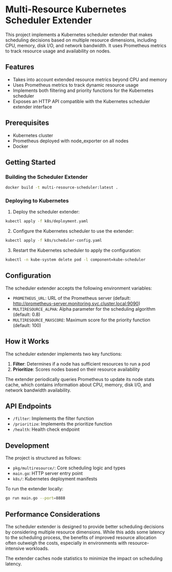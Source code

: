 # Multi-Resource Kubernetes Scheduler Extender

This project implements a Kubernetes scheduler extender that makes scheduling decisions based on multiple resource dimensions, including CPU, memory, disk I/O, and network bandwidth. It uses Prometheus metrics to track resource usage and availability on nodes.

## Features

- Takes into account extended resource metrics beyond CPU and memory
- Uses Prometheus metrics to track dynamic resource usage
- Implements both filtering and priority functions for the Kubernetes scheduler
- Exposes an HTTP API compatible with the Kubernetes scheduler extender interface

## Prerequisites

- Kubernetes cluster
- Prometheus deployed with node_exporter on all nodes
- Docker

## Getting Started

### Building the Scheduler Extender

```bash
docker build -t multi-resource-scheduler:latest .
```

### Deploying to Kubernetes

1. Deploy the scheduler extender:

```bash
kubectl apply -f k8s/deployment.yaml
```

2. Configure the Kubernetes scheduler to use the extender:

```bash
kubectl apply -f k8s/scheduler-config.yaml
```

3. Restart the Kubernetes scheduler to apply the configuration:

```bash
kubectl -n kube-system delete pod -l component=kube-scheduler
```

## Configuration

The scheduler extender accepts the following environment variables:

- `PROMETHEUS_URL`: URL of the Prometheus server (default: http://prometheus-server.monitoring.svc.cluster.local:9090)
- `MULTIRESOURCE_ALPHA`: Alpha parameter for the scheduling algorithm (default: 0.8)
- `MULTIRESOURCE_MAXSCORE`: Maximum score for the priority function (default: 100)

## How it Works

The scheduler extender implements two key functions:

1. **Filter**: Determines if a node has sufficient resources to run a pod
2. **Prioritize**: Scores nodes based on their resource availability

The extender periodically queries Prometheus to update its node stats cache, which contains information about CPU, memory, disk I/O, and network bandwidth availability.

## API Endpoints

- `/filter`: Implements the filter function
- `/prioritize`: Implements the prioritize function
- `/health`: Health check endpoint

## Development

The project is structured as follows:

- `pkg/multiresource/`: Core scheduling logic and types
- `main.go`: HTTP server entry point
- `k8s/`: Kubernetes deployment manifests

To run the extender locally:

```bash
go run main.go --port=8888
```

## Performance Considerations

The scheduler extender is designed to provide better scheduling decisions by considering multiple resource dimensions. While this adds some latency to the scheduling process, the benefits of improved resource allocation often outweigh the costs, especially in environments with resource-intensive workloads.

The extender caches node statistics to minimize the impact on scheduling latency. 